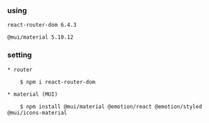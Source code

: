 ### using

    react-router-dom 6.4.3

    @mui/material 5.10.12

### setting

    * router

        $ npm i react-router-dom

    * material (MUI)

        $ npm install @mui/material @emotion/react @emotion/styled @mui/icons-material
